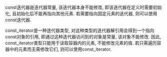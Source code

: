 const迭代器是迭代器常量, 该迭代器本身不能修改, 即该迭代器在定义时需要初始化, 且初始化后不能再指向其他元素. 若需要指向固定元素的迭代器, 则可以使用const迭代器.

const_iterator是一种迭代器类型, 对这种类型的迭代器解引用会得到一个指向const对象的引用, 即通过这种迭代器访问到的对象是常量, 该对象不能修改. 因此, const_iterator类型只能用于读取容器内的元素, 不能修改元素的值. 若只需遍历容器中的元素而无需修改它们, 则可以使用const_iterator.
